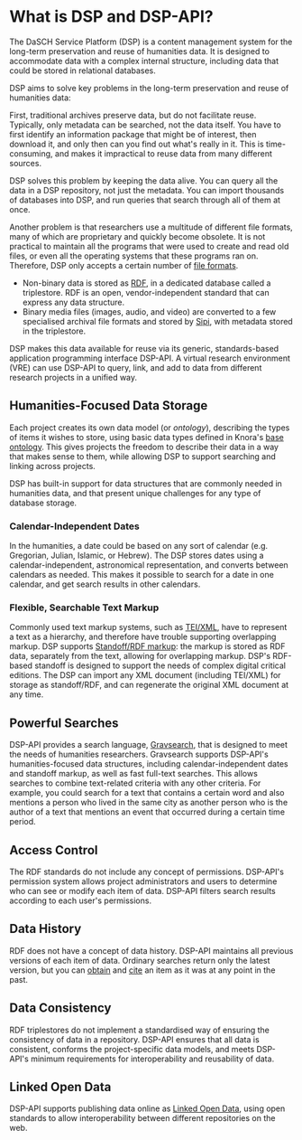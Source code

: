 <!---
 * Copyright © 2021 - 2023 Swiss National Data and Service Center for the Humanities and/or DaSCH Service Platform contributors.
 * SPDX-License-Identifier: Apache-2.0
-->

# What is DSP and DSP-API?

The DaSCH Service Platform (DSP) is 
a content management system for the long-term preservation and reuse of
humanities data. It is designed to accommodate data with a complex internal
structure, including data that could be stored in relational databases.

DSP aims to solve key problems in the long-term preservation and reuse
of humanities data:

First, traditional archives preserve data, but do not facilitate reuse. Typically,
only metadata can be searched, not the data itself. You have to first identify
an information package that might be of interest, then download it, and only
then can you find out what's really in it. This is time-consuming, and
makes it impractical to reuse data from many different sources.

DSP solves this problem by keeping the data alive. You can query all the data
in a DSP repository, not just the metadata. You can import thousands of databases into
DSP, and run queries that search through all of them at once.

Another problem is that researchers use a multitude of different file formats, many of
which are proprietary and quickly become obsolete. It is not practical to maintain
all the programs that were used to create and read old files, or even
all the operating systems that these programs ran on. Therefore, DSP only accepts a
certain number of [file formats](file-formats.md).

- Non-binary data is stored as
  [RDF](http://www.w3.org/TR/2014/NOTE-rdf11-primer-20140624/), in a dedicated
  database called a triplestore. RDF is an open, vendor-independent standard
  that can express any data structure.
- Binary media files (images, audio, and video) are converted to a few specialised
  archival file formats and stored by [Sipi](https://github.com/dhlab-basel/Sipi),
  with metadata stored in the triplestore.

DSP makes this data available for reuse via its generic, standards-based
application programming interface DSP-API. A virtual research environment
(VRE) can use DSP-API to query, link, and add to data
from different research projects in a unified way.

## Humanities-Focused Data Storage

Each project creates its own data model (or *ontology*), describing the types of
items it wishes to store, using basic data types defined in Knora's
[base ontology](../02-dsp-ontologies/knora-base.md).
This gives projects the freedom to describe their data in a way that makes
sense to them, while allowing DSP to support searching and linking across projects.

DSP has built-in support for data structures that are commonly needed in
humanities data, and that present unique challenges for any type of database storage.

### Calendar-Independent Dates

In the humanities, a date could be based on any sort of calendar (e.g.
Gregorian, Julian, Islamic, or Hebrew). The DSP stores dates using a calendar-independent,
astronomical representation, and converts between calendars as needed. This makes
it possible to search for a date in one calendar, and get search results in other calendars.

### Flexible, Searchable Text Markup

Commonly used text markup systems, such as [TEI/XML](http://www.tei-c.org/),
have to represent a text as a hierarchy, and therefore have trouble supporting
overlapping markup. DSP supports [Standoff/RDF markup](standoff-rdf.md): the markup is stored
as RDF data, separately from the text, allowing for overlapping markup. DSP's RDF-based standoff
is designed to support the needs of complex digital critical editions. The DSP
can import any XML document (including TEI/XML) for storage as standoff/RDF,
and can regenerate the original XML document at any time.

## Powerful Searches

DSP-API provides a search language, [Gravsearch](../03-endpoints/api-v2/query-language.md),
that is designed to meet the needs of humanities researchers. Gravsearch supports DSP-API's
humanities-focused data structures, including calendar-independent dates and standoff markup, as well
as fast full-text searches. This allows searches to combine text-related criteria with any other
criteria. For example, you could search for a text that contains a certain word
and also mentions a person who lived in the same city as another person who is the
author of a text that mentions an event that occurred during a certain time period.

## Access Control

The RDF standards do not include any concept of permissions. DSP-API's permission
system allows project administrators and users to determine who can see or
modify each item of data. DSP-API filters search results according to each
user's permissions.

## Data History

RDF does not have a concept of data history. DSP-API maintains all previous
versions of each item of data. Ordinary searches return only the latest version,
but you can
[obtain](../03-endpoints/api-v2/reading-and-searching-resources.md#get-a-full-representation-of-a-version-of-a-resource-by-iri)
and
[cite](../03-endpoints/api-v2/permalinks.md)
an item as it was at any point in the past.

## Data Consistency

RDF triplestores do not implement a standardised way of ensuring the consistency
of data in a repository. DSP-API ensures that all data is consistent, conforms
the project-specific data models, and meets DSP-API's minimum requirements
for interoperability and reusability of data.

## Linked Open Data

DSP-API supports publishing data online as [Linked Open Data](https://de.wikipedia.org/wiki/Linked_Open_Data),
using open standards to allow interoperability between different repositories
on the web.

